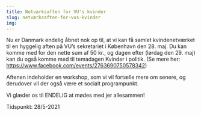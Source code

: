 ```yaml
---
title: Netværksaften for VU's kvinder
slug: netværksaften-for-vus-kvinder
img: 
---
```


Nu er Danmark endelig åbnet nok op til, at vi kan få samlet kvindenetværket til en hyggelig aften på VU’s sekretariet i København den 28. maj. Du kan komme med for den nette sum af 50 kr., og dagen efter (lørdag den 29. maj) kan du også komme med til temadagen Kvinder i politik. (Se mere her: https://www.facebook.com/events/2763690750578342)

Aftenen indeholder en workshop, som vi vil fortælle mere om senere, og derudover vil der også være et socialt programpunkt. 

Vi glæder os til ENDELIG at mødes med jer allesammen!

Tidspunkt: 28/5-2021